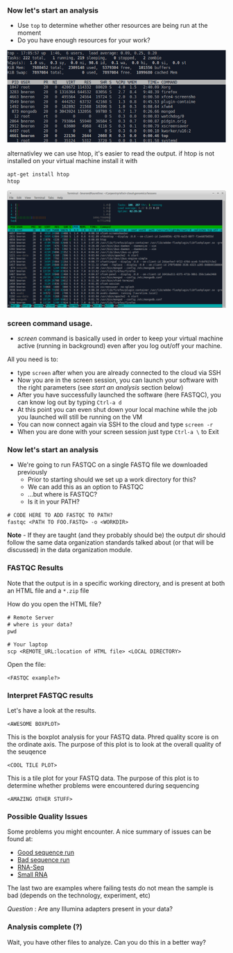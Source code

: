 ### Now let's start an analysis

* Use `top` to determine whether other resources are being run at the moment
 * Do you have enough resources for your work?

![top](images/top_screenshot.png "top output")

alternativley we can use htop, it's easier to read the output.
if htop is not installed on your virtual machine install it with

```
apt-get install htop
htop
``` 

![htop](images/htop_screenshot.png "htop output")

### screen command usage.
- _screen_ command is basically used in order to keep your virtual machine active (running in background) even after you log out/off your machine.

All you need is to:
* type ```screen``` after when you are already connected to the cloud via SSH
* Now you are in the screen session, you can launch your software with the right parameters (see *start an analysis* section below)
* After you have successfully launched the software (here FASTQC), you can know log out by typing ```Ctrl-a d```
* At this point you can even shut down your local machine while the job you launched will still be running on the VM
* You can now connect again via SSH to the cloud and type ```screen -r```
* When you are done with your screen session just type ```Ctrl-a \``` to Exit


### Now let's start an analysis

* We're going to run FASTQC on a single FASTQ file we downloaded previously
  * Prior to starting should we set up a work directory for this?
  * We can add this as an option to FASTQC
  * ...but where is FASTQC?
  * Is it in your PATH?

```
# CODE HERE TO ADD FASTQC TO PATH?
fastqc <PATH TO FOO.FASTQ> -o <WORKDIR>
```

**Note** - If they are taught (and they probably should be) the output dir should follow the same data organization standards talked about (or that will be discussed) in the data organization module.

### FASTQC Results

Note that the output is in a specific working directory, and is present at both an HTML file and a `*.zip` file

How do you open the HTML file?

```
# Remote Server
# where is your data?
pwd
```

```
# Your laptop
scp <REMOTE_URL:location of HTML file> <LOCAL DIRECTORY>
```

Open the file:

```
<FASTQC example?>
```

### Interpret FASTQC results

Let's have a look at the results.

````
<AWESOME BOXPLOT>
````

This is the boxplot analysis for your FASTQ data. Phred quality score is on the ordinate axis.  The purpose of this plot is to look at the overall quality of the seuqence

```
<COOL TILE PLOT>
```

This is a tile plot for your FASTQ data. The purpose of this plot is to determine whether problems were encountered during sequencing

```
<AMAZING OTHER STUFF>
```

### Possible Quality Issues

Some problems you might encounter.  A nice summary of issues can be found at:

* [Good sequence run](http://www.bioinformatics.babraham.ac.uk/projects/fastqc/good_sequence_short_fastqc.html)
* [Bad sequence run](http://www.bioinformatics.babraham.ac.uk/projects/fastqc/bad_sequence_fastqc.html)
* [RNA-Seq](http://www.bioinformatics.babraham.ac.uk/projects/fastqc/RNA-Seq_fastqc.html)
* [Small RNA](http://www.bioinformatics.babraham.ac.uk/projects/fastqc/small_rna_fastqc.html)

The last two are examples where failing tests do not mean the sample is bad (depends on the technology, experiment, etc)

*Question* : Are any Illumina adapters present in your data?

### Analysis complete (?)

Wait, you have other files to analyze.  Can you do this in a better way?


